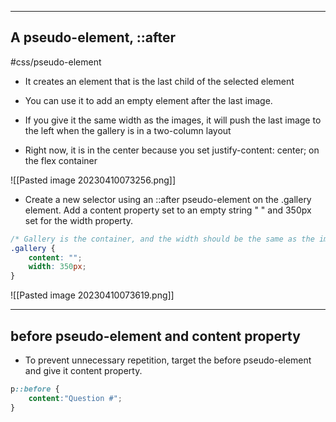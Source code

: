 <hr>

## A pseudo-element, ::after
#css/pseudo-element

- It creates an element that is the last child of the selected element
- You can use it to add an empty element after the last image.
- If you give it the same width as the images, it will push the last image to the left when the gallery is in a two-column layout

- Right now, it is in the center because you set justify-content: center; on the flex container

![[Pasted image 20230410073256.png]]

- Create a new selector using an ::after pseudo-element on the .gallery element. Add a content property set to an empty string " " and 350px set for the width property.

```css
/* Gallery is the container, and the width should be the same as the images */
.gallery {
	content: "";
	width: 350px;
}

```

![[Pasted image 20230410073619.png]]

<hr>

## before pseudo-element and content property

+ To prevent unnecessary repetition, target the before pseudo-element and give it content property.

```css
p::before {
	content:"Question #";
}
```